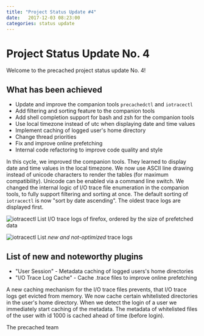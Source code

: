 ```yaml
---
title: "Project Status Update #4"
date:   2017-12-03 08:23:00
categories: status update
---
```


# Project Status Update No. 4

Welcome to the precached project status update No. 4!

## What has been achieved

* Update and improve the companion tools `precachedctl` and `iotracectl`
* Add filtering and sorting feature to the companion tools
* Add shell completion support for bash and zsh for the companion tools
* Use local timezone instead of utc when displaying date and time values
* Implement caching of logged user's home directory
* Change thread priorities
* Fix and improve online prefetching
* Internal code refactoring to improve code quality and style

In this cycle, we improved the companion tools. They learned to display
date and time values in the local timezone. We now use ASCII line
drawing instead of unicode characters to render the tables
(for maximum compatibility). Unicode can be enabled via a command line switch.
We changed the internal logic of I/O trace file enumeration in the
companion tools, to fully support filtering and sorting at once.
The default sorting of `iotracectl` is now "sort by date ascending".
The oldest trace logs are displayed first. 

![iotracectl](/precached/images/iotracectl_04.png)
List I/O trace logs of firefox, ordered by the size of prefetched data

![iotracectl](/precached/images/iotracectl_05.png)
List *new and not-optimized* trace logs

## List of new and noteworthy plugins

* "User Session" - Metadata caching of logged users's home directories
* "I/O Trace Log Cache" - Cache .trace files to improve online prefetching

A new caching mechanism for the I/O trace files prevents, that I/O trace
logs get evicted from memory.
We now cache certain whitelisted directories in the user's home directory.
When we detect the login of a user we immediately start caching of the
metadata. The metadata of whitelisted files of the user with id 1000
is cached ahead of time (before login).

The precached team
